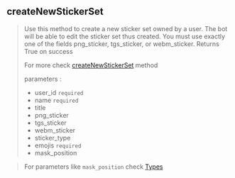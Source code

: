## createNewStickerSet

> Use this method to create a new sticker set owned by a user. The bot will be able to edit the sticker set thus created. You must use exactly one of the fields png_sticker, tgs_sticker, or webm_sticker. Returns True on success
>
> For more check [createNewStickerSet](https://core.telegram.org/bots/api#createnewstickerset) method
>
> parameters :
>
> - user_id `required`
> - name `required`
> - title
> - png_sticker
> - tgs_sticker
> - webm_sticker
> - sticker_type
> - emojis `required`
> - mask_position

> For parameters like `mask_position` check [Types](https://github.com/abdiu34567/telesn.js/tree/main/Docs/Types)

